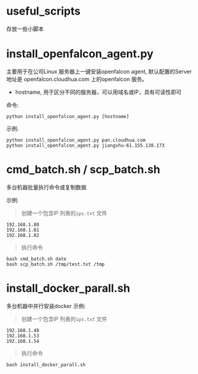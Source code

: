 # useful_scripts

存放一些小脚本

# install_openfalcon_agent.py
主要用于在公司Linux 服务器上一键安装openfalcon agent, 默认配置的Server 地址是
openfalcon.cloudhua.com 上的openfalcon 服务。

- hostname, 用于区分不同的服务器，可以用域名或IP，具有可读性即可

命令:

```
python install_openfalcon_agent.py [hostname]
```

示例:

```
python install_openfalcon_agent.py pan.cloudhua.com
python install_openfalcon_agent.py jiangshu-61.155.138.173
```


# cmd_batch.sh / scp_batch.sh
多台机器批量执行命令或复制数据

示例:
> 创建一个包含IP 列表的`ips.txt` 文件
```
192.168.1.80
192.168.1.81
192.168.1.82
```
> 执行命令
```
bash cmd_batch.sh date
bash scp_batch.sh /tmp/test.txt /tmp
```

# install_docker_parall.sh
多台机器中并行安装docker
示例:
> 创建一个包含IP 列表的`ips.txt` 文件
```
192.168.1.48
192.168.1.53
192.168.1.54
```
> 执行命令
```
bash install_docker_parall.sh
```
